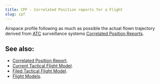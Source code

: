 ```yaml
---
title: CPF - Correlated Position reports for a Flight
slug: cpf
---
```


Airspace profile following as much as possible the actual flown trajectory
derived from [ATC](atc.md) surveillance systems
[Correlated Position Reports](cpr.md).


## See also:

* [Correlated Position Report](cpr.md).
* [Current Tactical Flight Model](ctfm.md).
* [Filed Tactical Flight Model](ftfm.md).
* [Flight Models](flight-models.md).
